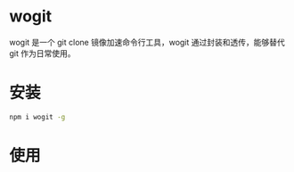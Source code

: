 # wogit

wogit 是一个 git clone 镜像加速命令行工具，wogit 通过封装和透传，能够替代 git 作为日常使用。

# 安装

```bash
npm i wogit -g
```

# 使用

```